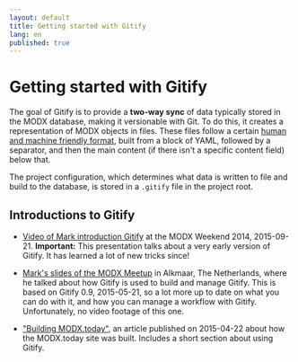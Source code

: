 ```yaml
---
layout: default
title: Getting started with Gitify
lang: en
published: true
---
```



# Getting started with Gitify

The goal of Gitify is to provide a **two-way sync** of data typically stored in the MODX database, making it versionable with Git. To do this, it creates a representation of MODX objects in files. These files follow a certain [human and machine friendly format](https://gist.github.com/Mark-H/5acafdc1c364f70fa4e7), built from a block of YAML, followed by a separator, and then the main content (if there isn't a specific content field) below that.

The project configuration, which determines what data is written to file and build to the database, is stored in a `.gitify` file in the project root.

## Introductions to Gitify

- [Video of Mark introduction Gitify](https://video.modmore.com/modx-weekend-2014/sunday-backend/staging-workflow-with-git-and-gitify/) at the MODX Weekend 2014, 2015-09-21. **Important:** This presentation talks about a very early version of Gitify. It has learned a lot of new tricks since!

- [Mark's slides of the MODX Meetup](http://www.slideshare.net/hamstramark1/solving-the-workflow-building-modxtoday-with-gitify-20150521-alkmaar) in Alkmaar, The Netherlands, where he talked about how Gitify is used to build and manage Gitify. This is based on Gitify 0.9, 2015-05-21, so a lot more up to date on what you can do with it, and how you can manage a workflow with Gitify. Unfortunately, no video footage of this one. 

- ["Building MODX.today"](https://modx.today/posts/2015/04/building-modx.today), an article published on 2015-04-22 about how the MODX.today site was built. Includes a short section about using Gitify.
